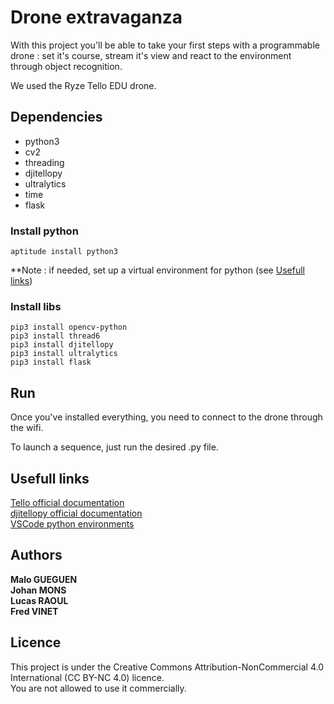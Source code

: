 # Drone extravaganza

With this project you'll be able to take your first steps with a programmable drone : set it's course, stream it's view and react to the environment through object recognition.

We used the Ryze Tello EDU drone. 

## Dependencies

* python3
* cv2
* threading
* djitellopy
* ultralytics
* time
* flask

### Install python

    aptitude install python3

**Note : if needed, set up a virtual environment for python (see [Usefull links](#Usefull-links-))

### Install libs

    pip3 install opencv-python
    pip3 install thread6
    pip3 install djitellopy
    pip3 install ultralytics
    pip3 install flask

## Run

Once you've installed everything, you need to connect to the drone through the wifi.

To launch a sequence, just run the desired .py file.

## Usefull links

[Tello official documentation](https://www.ryzerobotics.com/fr/tello-edu/downloads)  
[djitellopy official documentation](https://djitellopy.readthedocs.io/en/latest/tello/)  
[VSCode python environments](https://code.visualstudio.com/docs/python/environments)  

## Authors

**Malo GUEGUEN**  
**Johan MONS**  
**Lucas RAOUL**  
**Fred VINET**  

## Licence

This project is under the Creative Commons Attribution-NonCommercial 4.0 International (CC BY-NC 4.0) licence.  
You are not allowed to use it commercially.